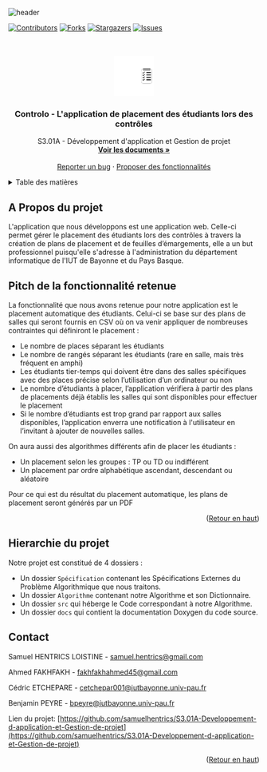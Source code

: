 ![header](https://capsule-render.vercel.app/api?type=waving&color=auto&height=300&section=header&text=Controlo&fontSize=90&animation=fadeIn&fontAlignY=38&desc=S3.01A%20Développement%20d'application%20et%20Gestion%20de%20projet&descAlignY=51&descAlign=62&customColorList=4)


<div id="top">

[![Contributors][contributors-shield]][contributors-url]
[![Forks][forks-shield]][forks-url]
[![Stargazers][stars-shield]][stars-url]
[![Issues][issues-shield]][issues-url]

</div>
<!-- PROJECT LOGO -->
<br />
<br />
<div align="center">
  <img src="src/Controlo/Front/images/logo.png" alt="Logo" width="80" height="80">

  <h3 align="center">Controlo - L'application de placement des étudiants lors des contrôles</h3>

  <p align="center">
    S3.01A - Développement d'application et Gestion de projet
    <br />
    <a href="https://github.com/samuelhentrics/S3.01A-Developpement-d-application-et-Gestion-de-projet/tree/master/docs"><strong>Voir les documents »</strong></a>
    <br />
    <br />
    <a href="https://github.com/samuelhentrics/S3.01A-Developpement-d-application-et-Gestion-de-projet/issues/">Reporter un bug</a>
    ·
    <a href="https://github.com/samuelhentrics/S3.01A-Developpement-d-application-et-Gestion-de-projet/discussions/6">Proposer des fonctionnalités</a>
  </p>
</div>



<!-- TABLE OF CONTENTS -->
<details>
  <summary>Table des matières</summary>
  <ol>
    <li>
      <a href="#a-propos-du-projet">A propos du projet</a>
    </li>
    <li>
      <a href="#pitch-de-la-fonctionnalité-retenu">Pitch de la fonctionnalité retenue</a>
    </li>
    <li>
      <a href="#hierarchie-du-projet">Hiérarchie du projet</a>
    </li>
    <li>
      <a href="#contact">Contact</a>
    </li>
  </ol>
</details>



<!-- A PROPOS DU PROJET -->
## A Propos du projet

L'application que nous développons est une application web. Celle-ci permet gérer le placement des étudiants lors des contrôles à travers la création de plans de placement et de feuilles d’émargements, elle a un but professionnel puisqu'elle s'adresse à l'administration du département informatique de l'IUT de Bayonne et du Pays Basque. 

## Pitch de la fonctionnalité retenue

La fonctionnalité que nous avons retenue pour notre application est le placement automatique des étudiants. Celui-ci se base sur des plans de salles qui seront fournis en CSV où on va venir appliquer de nombreuses contraintes qui définiront le placement :
- Le nombre de places séparant les étudiants
- Le nombre de rangés séparant les étudiants (rare en salle, mais très fréquent en amphi)
- Les étudiants tier-temps qui doivent être dans des salles spécifiques avec des places précise selon l’utilisation d’un ordinateur ou non
- Le nombre d’étudiants à placer, l’application vérifiera à partir des plans de placements déjà établis les salles qui sont disponibles pour effectuer le              placement
- Si le nombre d’étudiants est trop grand par rapport aux salles disponibles, l’application enverra une notification à l'utilisateur en l’invitant à ajouter de           nouvelles salles.

On aura aussi des algorithmes différents afin de placer les étudiants :
- Un placement selon les groupes : TP ou TD ou indifférent
- Un placement par ordre alphabétique ascendant, descendant ou aléatoire

Pour ce qui est du résultat du placement automatique, les plans de placement seront générés par un PDF

<p align="right">(<a href="#top">Retour en haut</a>)</p>

<!-- -->
## Hierarchie du projet

Notre projet est constitué de 4 dossiers :
- Un dossier `Spécification` contenant les Spécifications Externes du Problème Algorithmique que nous traitons.
- Un dossier `Algorithme` contenant notre Algorithme et son Dictionnaire.
- Un dossier `src` qui héberge le Code correspondant à notre Algorithme.
- Un dossier `docs` qui contient la documentation Doxygen du code source.

<!-- CONTACT -->
## Contact

Samuel HENTRICS LOISTINE -  samuel.hentrics@gmail.com

Ahmed FAKHFAKH - fakhfakhahmed45@gmail.com

Cédric ETCHEPARE - cetchepar001@iutbayonne.univ-pau.fr

Benjamin PEYRE - bpeyre@iutbayonne.univ-pau.fr

Lien du projet: [https://github.com/samuelhentrics/S3.01A-Developpement-d-application-et-Gestion-de-projet](https://github.com/samuelhentrics/S3.01A-Developpement-d-application-et-Gestion-de-projet)

<p align="right">(<a href="#top">Retour en haut</a>)</p>


<!-- MARKDOWN LINKS & IMAGES -->
<!-- https://www.markdownguide.org/basic-syntax/#reference-style-links -->
[contributors-shield]: https://img.shields.io/github/contributors/samuelhentrics/S3.01A-Developpement-d-application-et-Gestion-de-projet?style=for-the-badge
[contributors-url]: https://github.com/samuelhentrics/S3.01A-Developpement-d-application-et-Gestion-de-projet/graphs/contributors
[forks-shield]: https://img.shields.io/github/forks/samuelhentrics/S3.01A-Developpement-d-application-et-Gestion-de-projet.svg?style=for-the-badge
[forks-url]: https://github.com/samuelhentrics/S3.01A-Developpement-d-application-et-Gestion-de-projet/network/members
[stars-shield]: https://img.shields.io/github/stars/samuelhentrics/S3.01A-Developpement-d-application-et-Gestion-de-projet.svg?style=for-the-badge
[stars-url]: https://github.com/samuelhentrics/S3.01A-Developpement-d-application-et-Gestion-de-projet/stargazers
[issues-shield]: https://img.shields.io/github/issues/samuelhentrics/S3.01A-Developpement-d-application-et-Gestion-de-projet.svg?style=for-the-badge
[issues-url]: https://github.com/samuelhentrics/S3.01A-Developpement-d-application-et-Gestion-de-projet/issues
